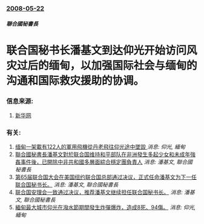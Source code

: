 ### [2008-05-22](/news/2008/05/22/index.md)

##### 聯合國秘書長
# 联合国秘书长潘基文到达仰光开始访问风灾过后的缅甸，以加强国际社会与缅甸的沟通和国际救灾援助的协调。




### 信息来源:

1. [新华网](http://news.xinhuanet.com/newscenter/2008-05/22/content_8226893.htm)

### 有关:

1. [缅甸一架載有122人的軍用飛機從丹老飛往仰光途中墜毀 ](/zh/news/2017/06/7/缅甸一架載有122人的軍用飛機從丹老飛往仰光途中墜毀.md) _消息: 仰光, 緬甸_
2. [ 聯合國秘書長潘基文對於联合国维持和平部队在非洲發生多起少女和未成年強姦事件後，已開除中非共和國多層面綜合穩定團負責人](/zh/news/2015/08/12/聯合國秘書長潘基文對於联合国维持和平部队在非洲發生多起少女和未成年強姦事件後-已開除中非共和國多層面綜合穩定團負責人.md) _消息: 潘基文, 聯合國秘書長_
3. [第65届联合国大会在美国纽约联合国总部通过决议，正式任命潘基文为下一任联合国秘书长。](/zh/news/2011/06/21/第65届联合国大会在美国纽约联合国总部通过决议-正式任命潘基文为下一任联合国秘书长.md) _消息: 潘基文, 聯合國秘書長_
4. [联合国安理会一致通过决议，推荐潘基文继续担任联合国秘书长。](/zh/news/2011/06/17/联合国安理会一致通过决议-推荐潘基文继续担任联合国秘书长.md) _消息: 潘基文, 聯合國秘書長_
5. [ 緬甸最大城市仰光在潑水節期間發生炸彈爆炸，造成8死、94傷。](/zh/news/2010/04/15/緬甸最大城市仰光在潑水節期間發生炸彈爆炸-造成8死-94傷.md) _消息: 仰光, 緬甸_
